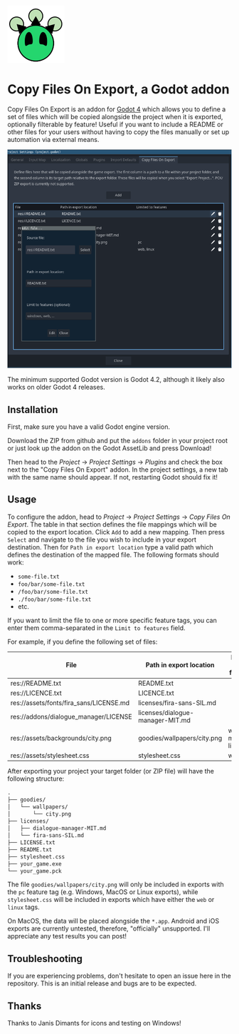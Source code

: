 <img src="icon.svg" width="128" height="128">

# Copy Files On Export, a Godot addon

Copy Files On Export is an addon for [Godot 4](https://godotengine.org) which allows you to define a set of files which will be copied alongside the project when it is exported, optionally filterable by feature! Useful if you want to include a README or other files for your users without having to copy the files manually or set up automation via external means.

![Screenshot of the addon's settings section in Project ](media/screenshot1.png)

The minimum supported Godot version is Godot 4.2, although it likely also works on older Godot 4 releases.

## Installation

First, make sure you have a valid Godot engine version.

Download the ZIP from github and put the `addons` folder in your project root or just look up the addon on the Godot AssetLib and press Download!

Then head to the _Project_ → _Project Settings_ → _Plugins_ and check the box next to the "Copy Files On Export" addon. In the project settings, a new tab with the same name should appear. If not, restarting Godot should fix it!

## Usage

To configure the addon, head to _Project_ → _Project Settings_ → _Copy Files On Export_. The table in that section defines the file mappings which will be copied to the export location. Click `Add` to add a new mapping. Then press `Select` and navigate to the file you wish to include in your export destination. Then for `Path in export location` type a valid path which defines the destination of the mapped file. The following formats should work:

* `some-file.txt`
* `foo/bar/some-file.txt`
* `/foo/bar/some-file.txt`
* `./foo/bar/some-file.txt`
* etc.

If you want to limit the file to one or more specific feature tags, you can enter them comma-separated in the `Limit to features` field.

For example, if you define the following set of files:

| File                                    | Path in export location          | Limited to features   |
|-----------------------------------------|----------------------------------|-----------------------|
| res://README.txt                        | README.txt                       |                       |
| res://LICENCE.txt                       | LICENCE.txt                      |                       |
| res://assets/fonts/fira_sans/LICENSE.md | licenses/fira-sans-SIL.md        |                       |
| res://addons/dialogue_manager/LICENSE   | licenses/dialogue-manager-MIT.md |                       |
| res://assets/backgrounds/city.png       | goodies/wallpapers/city.png      | windows, macos, linux |
| res://assets/stylesheet.css             | stylesheet.css                   | web                   |

After exporting your project your target folder (or ZIP file) will have the following structure:

```
.
├── goodies/
│   └── wallpapers/
│       └── city.png
├── licenses/
│   ├── dialogue-manager-MIT.md
│   └── fira-sans-SIL.md
├── LICENSE.txt
├── README.txt
├── stylesheet.css
├── your_game.exe
└── your_game.pck
```

The file `goodies/wallpapers/city.png` will only be included in exports with the `pc` feature tag (e.g. Windows, MacOS or Linux exports), while `stylesheet.css` will be included in exports which have either the `web` or `linux` tags.

On MacOS, the data will be placed alongside the `*.app`. Android and iOS exports are currently untested, therefore, "officially" unsupported. I'll appreciate any test results you can post!

## Troubleshooting

If you are experiencing problems, don't hesitate to open an issue here in the repository. This is an initial release and bugs are to be expected.

## Thanks

Thanks to Janis Dimants for icons and testing on Windows!

